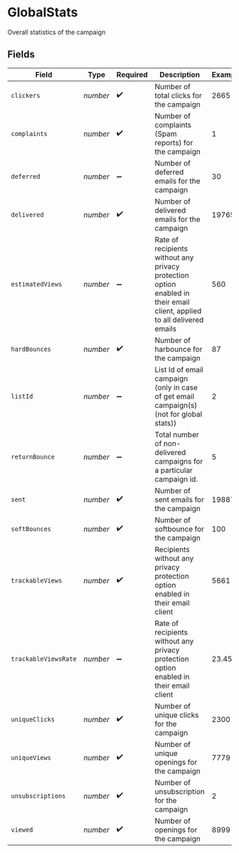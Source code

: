 # GlobalStats

Overall statistics of the campaign


## Fields

| Field                                                                                                                   | Type                                                                                                                    | Required                                                                                                                | Description                                                                                                             | Example                                                                                                                 |
| ----------------------------------------------------------------------------------------------------------------------- | ----------------------------------------------------------------------------------------------------------------------- | ----------------------------------------------------------------------------------------------------------------------- | ----------------------------------------------------------------------------------------------------------------------- | ----------------------------------------------------------------------------------------------------------------------- |
| `clickers`                                                                                                              | *number*                                                                                                                | :heavy_check_mark:                                                                                                      | Number of total clicks for the campaign                                                                                 | 2665                                                                                                                    |
| `complaints`                                                                                                            | *number*                                                                                                                | :heavy_check_mark:                                                                                                      | Number of complaints (Spam reports) for the campaign                                                                    | 1                                                                                                                       |
| `deferred`                                                                                                              | *number*                                                                                                                | :heavy_minus_sign:                                                                                                      | Number of deferred emails for the campaign                                                                              | 30                                                                                                                      |
| `delivered`                                                                                                             | *number*                                                                                                                | :heavy_check_mark:                                                                                                      | Number of delivered emails for the campaign                                                                             | 19765                                                                                                                   |
| `estimatedViews`                                                                                                        | *number*                                                                                                                | :heavy_minus_sign:                                                                                                      | Rate of recipients without any privacy protection option enabled in their email client, applied to all delivered emails | 560                                                                                                                     |
| `hardBounces`                                                                                                           | *number*                                                                                                                | :heavy_check_mark:                                                                                                      | Number of harbounce for the campaign                                                                                    | 87                                                                                                                      |
| `listId`                                                                                                                | *number*                                                                                                                | :heavy_minus_sign:                                                                                                      | List Id of email campaign (only in case of get email campaign(s)(not for global stats))                                 | 2                                                                                                                       |
| `returnBounce`                                                                                                          | *number*                                                                                                                | :heavy_minus_sign:                                                                                                      | Total number of non-delivered campaigns for a particular campaign id.                                                   | 5                                                                                                                       |
| `sent`                                                                                                                  | *number*                                                                                                                | :heavy_check_mark:                                                                                                      | Number of sent emails for the campaign                                                                                  | 19887                                                                                                                   |
| `softBounces`                                                                                                           | *number*                                                                                                                | :heavy_check_mark:                                                                                                      | Number of softbounce for the campaign                                                                                   | 100                                                                                                                     |
| `trackableViews`                                                                                                        | *number*                                                                                                                | :heavy_check_mark:                                                                                                      | Recipients without any privacy protection option enabled in their email client                                          | 5661                                                                                                                    |
| `trackableViewsRate`                                                                                                    | *number*                                                                                                                | :heavy_minus_sign:                                                                                                      | Rate of recipients without any privacy protection option enabled in their email client                                  | 23.45                                                                                                                   |
| `uniqueClicks`                                                                                                          | *number*                                                                                                                | :heavy_check_mark:                                                                                                      | Number of unique clicks for the campaign                                                                                | 2300                                                                                                                    |
| `uniqueViews`                                                                                                           | *number*                                                                                                                | :heavy_check_mark:                                                                                                      | Number of unique openings for the campaign                                                                              | 7779                                                                                                                    |
| `unsubscriptions`                                                                                                       | *number*                                                                                                                | :heavy_check_mark:                                                                                                      | Number of unsubscription for the campaign                                                                               | 2                                                                                                                       |
| `viewed`                                                                                                                | *number*                                                                                                                | :heavy_check_mark:                                                                                                      | Number of openings for the campaign                                                                                     | 8999                                                                                                                    |